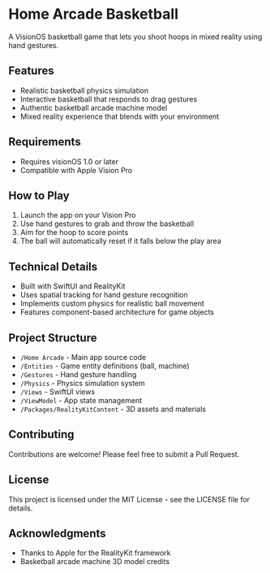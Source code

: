 # Home Arcade Basketball

A VisionOS basketball game that lets you shoot hoops in mixed reality using hand gestures.

## Features

- Realistic basketball physics simulation
- Interactive basketball that responds to drag gestures
- Authentic basketball arcade machine model
- Mixed reality experience that blends with your environment

## Requirements

- Requires visionOS 1.0 or later
- Compatible with Apple Vision Pro

## How to Play

1. Launch the app on your Vision Pro
2. Use hand gestures to grab and throw the basketball
3. Aim for the hoop to score points
4. The ball will automatically reset if it falls below the play area

## Technical Details

- Built with SwiftUI and RealityKit
- Uses spatial tracking for hand gesture recognition
- Implements custom physics for realistic ball movement
- Features component-based architecture for game objects

## Project Structure

- `/Home Arcade` - Main app source code
- `/Entities` - Game entity definitions (ball, machine)
- `/Gestures` - Hand gesture handling
- `/Physics` - Physics simulation system
- `/Views` - SwiftUI views
- `/ViewModel` - App state management
- `/Packages/RealityKitContent` - 3D assets and materials

## Contributing

Contributions are welcome! Please feel free to submit a Pull Request.

## License

This project is licensed under the MIT License - see the LICENSE file for details.

## Acknowledgments

- Thanks to Apple for the RealityKit framework
- Basketball arcade machine 3D model credits
